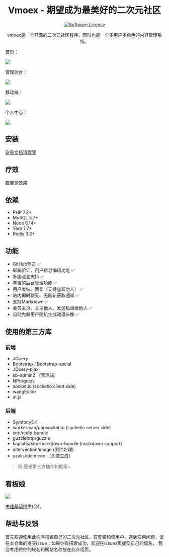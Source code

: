 <h1 align="center">Vmoex - 期望成为最美好的二次元社区</h1>
<p align="center">
    <a href="LICENSE" target="_blank">
        <img alt="Software License" src="https://img.shields.io/badge/license-MIT-brightgreen.svg?style=flat-square">
    </a>
</p>

<p align="center">
vmoex是一个开源的二次元社区程序，同时也是一个多用户多角色的内容管理系统。
</p>

首页：

![](web/assets/images/vmoex-screenshot.png)

管理后台：

![](web/assets/images/vmoex-admin.png)

移动端：

![](web/assets/images/vmoex-mobile.png)

个人中心：

![](web/assets/images/vmoex-home.png)

## 安装

[安装文档请戳我](https://vmoex-docs.yeskn.com)

## 疗效

[戳我见效果](https://vmoex.yeskn.com/)

## 依赖

- PHP   7.2+
- MySQL 5.7+
- Node  6.14+
- Yarn  1.7+
- Redis 3.2+

## 功能

- GitHub登录 ✅
- 邮箱验证、用户信息编辑功能 ✅
- 多国语言支持 ✅
- 丰富的后台管理功能 ✅
- 用户发帖、回复（支持@其他人） ✅
- 站内即时聊天、无刷新获取通知 ✅
- 支持Markdown ✅
- 会员主页、关注他人、发送私信给他人 ✅
- 自动为新用户随机生成动漫头像 ✅

## 使用的第三方库

### 前端

- JQuery
- Bootstrap / Bootstrap-social
- JQuery-pjax
- sb-admin2 （管理端）
- NProgress
- socket.io (socketio client side)
- wangEditor
- at.js

### 后端

- Symfony3.4
- workerman/phpsocket.io (socketio server side)
- snc/redis-bundle
- guzzlehttp/guzzle
- knplabs/knp-markdown-bundle (markdown support)
- intervention/image (图片处理)
- yzalis/identicon （头像生成）

> 😘 感谢第三方插件和框架~

## 看板娘

![](web/assets/images/vmoex-screenshot-kanbanniang.png)

由[维基萌](https://www.wikimoe.com/)提供(😘)。

## 帮助与反馈

首先欢迎使用此程序搭建自己的二次元社区，在安装和使用中，遇到任何问题，请在本仓库的提交issue；如果你有搭建成功，欢迎在issues页提交自己的域名，
我会考虑将你的域名和网站名称放在此介绍页。
